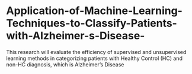 # Application-of-Machine-Learning-Techniques-to-Classify-Patients-with-Alzheimer-s-Disease-
This research will evaluate the efficiency of supervised and unsupervised learning methods in categorizing patients with Healthy Control (HC) and non-HC diagnosis, which is Alzheimer’s Disease
